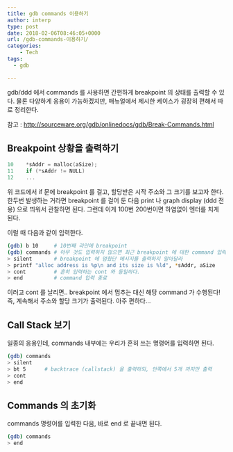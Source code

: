 ```yaml
---
title: gdb commands 이용하기
author: interp
type: post
date: 2018-02-06T08:46:05+0000
url: /gdb-commands-이용하기/
categories:
    - Tech
tags:
  - gdb

---
```

gdb/ddd 에서 commands 를 사용하면 간편하게 breakpoint 의 상태를 출력할 수 있다. 물론 다양하게 응용이 가능하겠지만, 매뉴얼에서 제시한 케이스가 굉장히 편해서 따로 정리한다.

참고 : http://sourceware.org/gdb/onlinedocs/gdb/Break-Commands.html

## Breakpoint 상황을 출력하기

```cpp
10    *sAddr = malloc(aSize);
11    if (*sAddr != NULL)
12    ...
```

위 코드에서 if 문에 breakpoint 를 걸고, 할당받은 시작 주소와 그 크기를 보고자 한다. 한두번 발생하는 거라면 breakpoint 를 걸어 둔 다음 print 나 graph display (ddd 전용) 으로 띄워서 관찰하면 된다. 그런데 이게 100번 200번이면 하염없이 엔터를 치게 된다.

이럴 때 다음과 같이 입력한다.

```bash
(gdb) b 10     # 10번째 라인에 breakpoint
(gdb) commands # 아무 것도 입력하지 않으면 최근 breakpoint 에 대한 command 입력
> silent       # breakpoint 에 멈췄단 메시지를 출력하지 말아달라
> printf "alloc address is %p\n and its size is %ld", *sAddr, aSize
> cont         # 흔히 입력하는 cont 와 동일하다.
> end          # command 입력 종료
```

이러고 cont 를 날리면.. breakpoint 에서 멈추는 대신 해당 command 가 수행된다! 즉, 계속해서 주소와 할당 크기가 출력된다. 아주 편하다&#8230;

## Call Stack 보기

일종의 응용인데, commands 내부에는 우리가 흔히 쓰는 명령어를 입력하면 된다.

```bash
(gdb) commands
> silent
> bt 5      # backtrace (callstack) 을 출력하되, 안쪽에서 5개 까지만 출력
> cont
> end
```

## Commands 의 초기화

commands 명령어를 입력한 다음, 바로 end 로 끝내면 된다.

```bash
(gdb) commands
> end
```